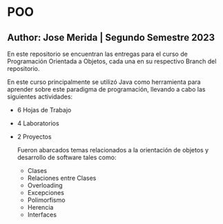 # POO
## Author: Jose Merida | Segundo Semestre 2023
En este repositorio se encuentran las entregas para el curso de Programación Orientada a Objetos, cada una en su respectivo Branch del repositorio.

En este curso principalmente se utilizó Java como herramienta para aprender sobre este paradigma de programación, llevando a cabo las siguientes actividades:

- 6 Hojas de Trabajo
- 4 Laboratorios
- 2 Proyectos

  Fueron abarcados temas relacionados a la orientación de objetos y desarrollo de software tales como:

  - Clases
  - Relaciones entre Clases
  - Overloading
  - Excepciones
  - Polimorfismo
  - Herencia
  - Interfaces
